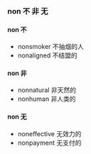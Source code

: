 ### non 不 非 无

#### non  不
- nonsmoker 不抽烟的人
- nonaligned 不结盟的

#### non 非
- nonnatural 非天然的
- nonhuman 非人类的


#### non 无
- noneffective 无效力的
- nonpayment 无支付的
